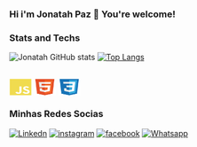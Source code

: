 
### Hi i'm Jonatah Paz 👋 You're welcome!
### Stats and Techs


![Jonatah GitHub stats](https://github-readme-stats.vercel.app/api?username=jonatahpaz&show_icons=true&theme=dark)
[![Top Langs](https://github-readme-stats.vercel.app/api/top-langs/?username=jonatahpaz&layout=compact&theme=dark)](https://github.com/anuraghazra/github-readme-stats)


<div ul=row style="display: inline_block"><br>
  <img align="center" alt="Js" height="30" width="40" src="https://raw.githubusercontent.com/devicons/devicon/master/icons/javascript/javascript-plain.svg">
  <img align="center" alt="HTML" height="30" width="40" src="https://raw.githubusercontent.com/devicons/devicon/master/icons/html5/html5-original.svg">
  <img align="center" alt="CSS" height="30" width="40" src="https://raw.githubusercontent.com/devicons/devicon/master/icons/css3/css3-original.svg">
</div>

### Minhas Redes Socias

[![Linkedn](https://img.shields.io/badge/LinkedIn-0077B5?style=for-the-badge&logo=linkedin&logoColor=white)](https://www.linkedin.com/in/jonatah-mariano-godoy-paz-9349a6124/)
[![instagram](https://img.shields.io/badge/Instagram-E4405F?style=for-the-badge&logo=instagram&logoColor=white)](https://instagram.com/jonatahpaz?igshid=YmMyMTA2M2Y=)
[![facebook](https://img.shields.io/badge/Facebook-1877F2?style=for-the-badge&logo=facebook&logoColor=white)](https://www.facebook.com/jonatah.paz.9?mibextid=LQQJ4d)
[![Whatsapp](https://img.shields.io/badge/WhatsApp-25D366?style=for-the-badge&logo=whatsapp&logoColor=white)](https://api.whatsapp.com/send/?phone=5551984021002&text&type=phone_number&app_absent=0)

 
 


<!--
**JonatahPaz/JonatahPaz** is a ✨ _special_ ✨ repository because its `README.md` (this file) appears on your GitHub profile.

Here are some ideas to get you started:

- 🔭 I’m currently working on ...
- 🌱 I’m currently learning ...
- 👯 I’m looking to collaborate on ...
- 🤔 I’m looking for help with ...
- 💬 Ask me about ...
- 📫 How to reach me: ...
- 😄 Pronouns: ...
- ⚡ Fun fact: ...
-->

